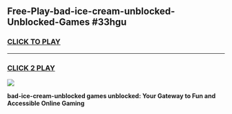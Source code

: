 
## Free-Play-bad-ice-cream-unblocked-Unblocked-Games #33hgu
<h3>
<a href="https://news.freeplayer.one?title=bad-ice-cream-unblocked&ref=8M">CLICK TO PLAY</a></h3>
<hr>

<h3>
<a href="https://news.freeplayer.one?title=bad-ice-cream-unblocked&ref=8M">CLICK 2 PLAY</a>
  
</h3>

<a href="https://news.freeplayer.one?title=bad-ice-cream-unblocked&ref=8M"><img src="https://clearcache.store/games.png"></a>


**bad-ice-cream-unblocked games unblocked: Your Gateway to Fun and Accessible Online Gaming**
